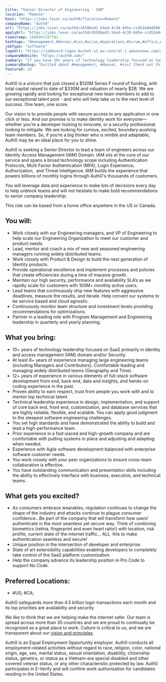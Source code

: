 ```yaml
---
title: "Senior Director of Engineering - IAM"
location: "Remote"
host: "https://jobs.lever.co/auth0/?location=Remote"
companyName: "Auth0"
url: "https://jobs.lever.co/auth0/4558bed1-54ed-4c38-845e-ccd52e04d508"
applyUrl: "https://jobs.lever.co/auth0/4558bed1-54ed-4c38-845e-ccd52e04d508/apply"
timestamp: 1606992197781
hashtags: "#management,#devsec,#css,#ui/ux,#operations,#scrum,#office,#monitoring,#optimization"
jobType: "software"
logoUrl: "https://jobboard-logos-bucket.s3.eu-central-1.amazonaws.com/auth0"
companyWebsite: "https://auth0.com/"
summary: "If you have 10+ years of technology leadership focused on SaaS primarily in identity and access management, Auth0 is looking for someone with your skillset."
summaryBackup: "Excited about #management, #devsec, #css? Check out this job post!"
featured: 20
---
```


Auth0 is a unicorn that just closed a $120M Series F round of funding, with total capital raised to date of $330M and valuation of nearly $2B. We are growing rapidly and looking for exceptional new team members to add to our exceptional talent pool - and who will help take us to the next level of success. One team, one score. 

Our vision is to provide people with secure access to any application in one click or less. And our promise is to make identity work for everyone—whether you’re a developer looking to innovate, or a security professional looking to mitigate. We are looking for curious, excited, boundary-pushing team members. So, if you’re a big thinker who is nimble and adaptable, Auth0 may be an ideal place for you to shine.

Auth0 is seeking a Senior Director to lead a team of engineers across our Identity Access Management (IAM) Domain. IAM sits at the core of our service and spans a broad technology scope including Authentication Protocols, Multi Factor Authentication (MFA), Login Experience, Authorization,  and Threat Intelligence. IAM builds the experience that powers billions of monthly logins through Auth0's thousands of customers.

You will leverage data and experience to make lots of decisions every day to help unblock teams and will not hesitate to make bold recommendations to senior company leadership. 

This role can be based from a home office anywhere in the US or Canada.

## You will:

*   Work closely with our Engineering managers, and VP of Engineering to help scale our Engineering Organization to meet our customer and product needs.
*   Lead, mentor and coach a mix of new and seasoned engineering managers running widely distributed teams.
*   Work closely with Product & Design to build the next generation of Identity products.
*   Provide operational excellence and implement processes and policies that create efficiencies during a time of massive growth.
*   Maintain our high security, performance and availability SLA’s as we rapidly scale for customers with 100M+ monthly active users.
*   Lead teams that continuously ship new features with aggressive deadlines, measure the results, and iterate. Help convert our systems to be service based and cloud agnostic.
*   Continuously monitor team structure and investment levels providing recommendations for optimizations.
*   Partner in a leading role with Program Management and Engineering leadership in quarterly and yearly planning.

## What you bring:

*   10+ years of technology leadership focused on SaaS primarily in identity and access management (IAM) domain and/or Security.
*   At least 8+ years of experience managing large engineering teams (including Managers and Contributors). Comfortable leading and managing widely distributed teams (Geography and Time).
*   12+ years of experience in various elements of full-stack software development front end, back end, data and insights, and hands-on coding experience in the past.
*   Proven ability to earn respect, trust from people you work with and to mentor top technical talent.
*   Technical leadership experience in design, implementation, and support of core back end, front end, customization, and database services that are highly reliable, flexible, and scalable. You can apply good judgment to the steepest software engineering challenges.
*   You set high standards and have demonstrated the ability to build and lead a high-performance team.
*   Prior experience in a fast-paced and high-growth company and are comfortable with putting systems in place and adjusting and adapting when needed.
*   Experience with Agile software development balanced with enterprise software customer needs.
*   You work closely with your peer organizations to ensure cross-team collaboration is effective.
*   You have outstanding communication and presentation skills including the ability to effectively interface with business, executive, and technical teams.

## What gets you excited?

*   As consumers embrace wearables, regulation continues to change the shape of the industry and attacks continue to plague consumer confidence…Be part of the company that will transform how users' authenticate in the most seamless yet secure way. Think of combining biometrics (retina, fingerprint and even heart ratio!) with location, risk profile, current state of the internet traffic… ALL  this to make authentication seamless and secure!
*   Unique position in the intersection of developer and enterprise.
*   State of art extensibility capabilities enabling developers to completely take control of the SaaS platform customization.
*   Help the company advance its leadership position in Pro Code to support No Code.

## Preferred Locations:

*   #US; #CA;

Auth0 safeguards more than 4.5 billion login transactions each month and its top priorities are availability and security.

We like to think that we are helping make the internet safer. Our team is spread across more than 35 countries and we are proud to continually be recognized as a great place to work. Culture is critical to us, and we are transparent about our [vision and principles](https://auth0.com/blog/the-developer-first-identity-platform-auth0-story-and-future). 

Auth0 is an Equal Employment Opportunity employer. Auth0 conducts all employment-related activities without regard to race, religion, color, national origin, age, sex, marital status, sexual orientation, disability, citizenship status, genetics, or status as a Vietnam-era special disabled and other covered veteran status, or any other characteristic protected by law. Auth0 participates in E-Verify and will confirm work authorization for candidates residing in the United States.

